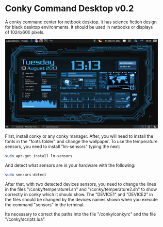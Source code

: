 Conky Command Desktop v0.2
==========================

A conky command center for netbook desktop. It has science fiction design for black desktop environments. It should be used in netbooks or displays of 1024x600 pixels.

![Screenshoot](https://github.com/prhonedev/conky-command/blob/master/screenshot/screenshot.png?raw=true)

First, install conky or any conky manager. After, you will need to install the fonts in the "fonts folder" and change the wallpaper. To use the temperature sensors, you need to install "lm-sensors" typing the next:

```bash
sudo apt-get install lm-sensors
```

And detect what sensors are in your hardware with the following:

```bash
sudo sensors-detect
```

After that, with two detected devices sensors, you need to change the lines in the files "/conky/temperature1.sh" and "/conky/temperature2.sh" to show correctly in conky which it should show. The "DEVICE1" and "DEVICE2" in the files should be changed by the devices names shown when you execute the command "sensors" in the terminal.

Its necessary to correct the paths into the file "/conky/conkyrc" and the file "/conky/scripts.lua".
